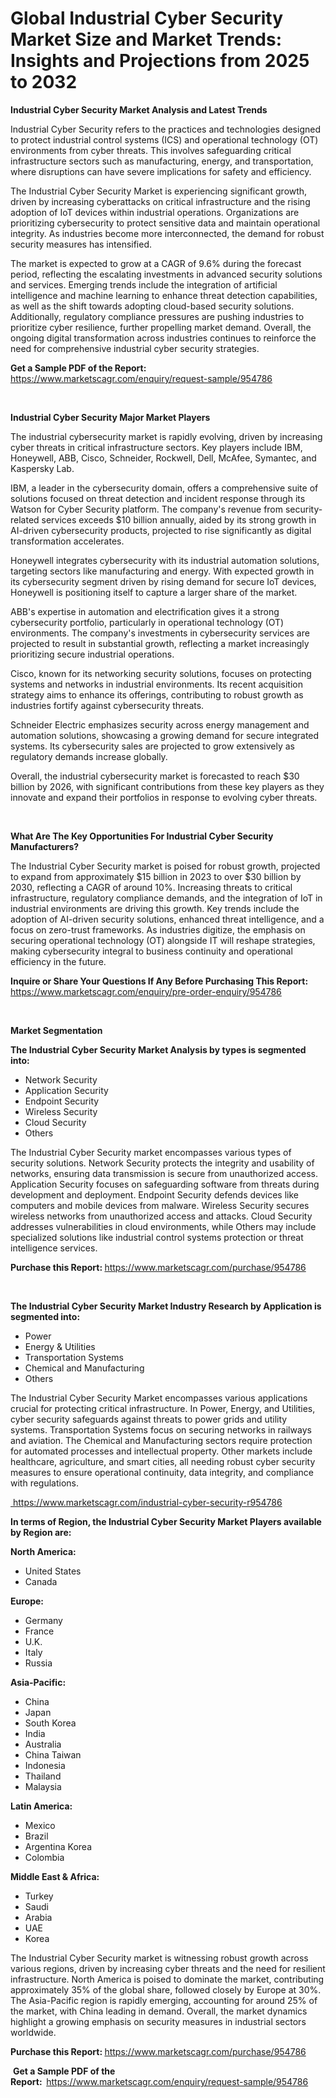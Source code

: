 <p><h1>Global Industrial Cyber Security Market Size and Market Trends: Insights and Projections from 2025 to 2032</h1></p><p><strong>Industrial Cyber Security Market Analysis and Latest Trends</strong></p>
<p><p>Industrial Cyber Security refers to the practices and technologies designed to protect industrial control systems (ICS) and operational technology (OT) environments from cyber threats. This involves safeguarding critical infrastructure sectors such as manufacturing, energy, and transportation, where disruptions can have severe implications for safety and efficiency.</p><p>The Industrial Cyber Security Market is experiencing significant growth, driven by increasing cyberattacks on critical infrastructure and the rising adoption of IoT devices within industrial operations. Organizations are prioritizing cybersecurity to protect sensitive data and maintain operational integrity. As industries become more interconnected, the demand for robust security measures has intensified.</p><p>The market is expected to grow at a CAGR of 9.6% during the forecast period, reflecting the escalating investments in advanced security solutions and services. Emerging trends include the integration of artificial intelligence and machine learning to enhance threat detection capabilities, as well as the shift towards adopting cloud-based security solutions. Additionally, regulatory compliance pressures are pushing industries to prioritize cyber resilience, further propelling market demand. Overall, the ongoing digital transformation across industries continues to reinforce the need for comprehensive industrial cyber security strategies.</p></p>
<p><strong>Get a Sample PDF of the Report:&nbsp;</strong> <a href="https://www.marketscagr.com/enquiry/request-sample/954786?utm_campaign=2951&utm_medium=2&utm_source=Github&utm_content=ia&utm_term=18042025&utm_id=industrial-cyber-security">https://www.marketscagr.com/enquiry/request-sample/954786</a></p>
<p>&nbsp;</p>
<p><strong>Industrial Cyber Security Major Market Players</strong></p>
<p><p>The industrial cybersecurity market is rapidly evolving, driven by increasing cyber threats in critical infrastructure sectors. Key players include IBM, Honeywell, ABB, Cisco, Schneider, Rockwell, Dell, McAfee, Symantec, and Kaspersky Lab. </p><p>IBM, a leader in the cybersecurity domain, offers a comprehensive suite of solutions focused on threat detection and incident response through its Watson for Cyber Security platform. The company's revenue from security-related services exceeds $10 billion annually, aided by its strong growth in AI-driven cybersecurity products, projected to rise significantly as digital transformation accelerates.</p><p>Honeywell integrates cybersecurity with its industrial automation solutions, targeting sectors like manufacturing and energy. With expected growth in its cybersecurity segment driven by rising demand for secure IoT devices, Honeywell is positioning itself to capture a larger share of the market.</p><p>ABB's expertise in automation and electrification gives it a strong cybersecurity portfolio, particularly in operational technology (OT) environments. The company's investments in cybersecurity services are projected to result in substantial growth, reflecting a market increasingly prioritizing secure industrial operations.</p><p>Cisco, known for its networking security solutions, focuses on protecting systems and networks in industrial environments. Its recent acquisition strategy aims to enhance its offerings, contributing to robust growth as industries fortify against cybersecurity threats.</p><p>Schneider Electric emphasizes security across energy management and automation solutions, showcasing a growing demand for secure integrated systems. Its cybersecurity sales are projected to grow extensively as regulatory demands increase globally.</p><p>Overall, the industrial cybersecurity market is forecasted to reach $30 billion by 2026, with significant contributions from these key players as they innovate and expand their portfolios in response to evolving cyber threats.</p></p>
<p>&nbsp;</p>
<p><strong>What Are The Key Opportunities For Industrial Cyber Security Manufacturers?</strong></p>
<p><p>The Industrial Cyber Security market is poised for robust growth, projected to expand from approximately $15 billion in 2023 to over $30 billion by 2030, reflecting a CAGR of around 10%. Increasing threats to critical infrastructure, regulatory compliance demands, and the integration of IoT in industrial environments are driving this growth. Key trends include the adoption of AI-driven security solutions, enhanced threat intelligence, and a focus on zero-trust frameworks. As industries digitize, the emphasis on securing operational technology (OT) alongside IT will reshape strategies, making cybersecurity integral to business continuity and operational efficiency in the future.</p></p>
<p><strong>Inquire or Share Your Questions If Any Before Purchasing This Report:</strong> <a href="https://www.marketscagr.com/enquiry/pre-order-enquiry/954786?utm_campaign=2951&utm_medium=2&utm_source=Github&utm_content=ia&utm_term=18042025&utm_id=industrial-cyber-security">https://www.marketscagr.com/enquiry/pre-order-enquiry/954786</a></p>
<p>&nbsp;</p>
<p><strong>Market Segmentation</strong></p>
<p><strong>The Industrial Cyber Security Market Analysis by types is segmented into:</strong></p>
<p><ul><li>Network Security</li><li>Application Security</li><li>Endpoint Security</li><li>Wireless Security</li><li>Cloud Security</li><li>Others</li></ul></p>
<p><p>The Industrial Cyber Security market encompasses various types of security solutions. Network Security protects the integrity and usability of networks, ensuring data transmission is secure from unauthorized access. Application Security focuses on safeguarding software from threats during development and deployment. Endpoint Security defends devices like computers and mobile devices from malware. Wireless Security secures wireless networks from unauthorized access and attacks. Cloud Security addresses vulnerabilities in cloud environments, while Others may include specialized solutions like industrial control systems protection or threat intelligence services.</p></p>
<p><strong>Purchase this Report:&nbsp;</strong><a href="https://www.marketscagr.com/purchase/954786?utm_campaign=2951&utm_medium=2&utm_source=Github&utm_content=ia&utm_term=18042025&utm_id=industrial-cyber-security">https://www.marketscagr.com/purchase/954786</a></p>
<p>&nbsp;</p>
<p><strong>The Industrial Cyber Security Market Industry Research by Application is segmented into:</strong></p>
<p><ul><li>Power</li><li>Energy & Utilities</li><li>Transportation Systems</li><li>Chemical and Manufacturing</li><li>Others</li></ul></p>
<p><p>The Industrial Cyber Security Market encompasses various applications crucial for protecting critical infrastructure. In Power, Energy, and Utilities, cyber security safeguards against threats to power grids and utility systems. Transportation Systems focus on securing networks in railways and aviation. The Chemical and Manufacturing sectors require protection for automated processes and intellectual property. Other markets include healthcare, agriculture, and smart cities, all needing robust cyber security measures to ensure operational continuity, data integrity, and compliance with regulations.</p></p>
<p><a href="https://www.marketscagr.com/industrial-cyber-security-r954786?utm_campaign=2951&utm_medium=2&utm_source=Github&utm_content=ia&utm_term=18042025&utm_id=industrial-cyber-security">&nbsp;https://www.marketscagr.com/industrial-cyber-security-r954786</a></p>
<p><strong>In terms of Region, the Industrial Cyber Security Market Players available by Region are:</strong></p>
<p>
    <p> <strong> North America: </strong>
        <ul>
            <li>United States</li>
            <li>Canada</li>
        </ul>
        </p> 
    <p> <strong> Europe: </strong>
        <ul>
            <li>Germany</li>
            <li>France</li>
            <li>U.K.</li>
            <li>Italy</li>
            <li>Russia</li>
        </ul>
        </p> 
    <p> <strong> Asia-Pacific: </strong>
        <ul>
            <li>China</li>
            <li>Japan</li>
            <li>South Korea</li>
            <li>India</li>
            <li>Australia</li>
            <li>China Taiwan</li>
            <li>Indonesia</li>
            <li>Thailand</li>
            <li>Malaysia</li>
        </ul>
        </p> 
    <p> <strong> Latin America: </strong>
        <ul>
            <li>Mexico</li>
            <li>Brazil</li>
            <li>Argentina Korea</li>
            <li>Colombia</li>
        </ul>
        </p> 
    <p> <strong> Middle East & Africa: </strong>
        <ul>
            <li>Turkey</li>
            <li>Saudi</li>
            <li>Arabia</li>
            <li>UAE</li>
            <li>Korea</li>
        </ul>
    </p>
    </p>
<p><p>The Industrial Cyber Security market is witnessing robust growth across various regions, driven by increasing cyber threats and the need for resilient infrastructure. North America is poised to dominate the market, contributing approximately 35% of the global share, followed closely by Europe at 30%. The Asia-Pacific region is rapidly emerging, accounting for around 25% of the market, with China leading in demand. Overall, the market dynamics highlight a growing emphasis on security measures in industrial sectors worldwide.</p></p>
<p><strong>Purchase this Report: </strong><a href="https://www.marketscagr.com/purchase/954786?utm_campaign=2951&utm_medium=2&utm_source=Github&utm_content=ia&utm_term=18042025&utm_id=industrial-cyber-security">https://www.marketscagr.com/purchase/954786</a></p>
<p>&nbsp;<strong>Get a Sample PDF of the Report:&nbsp;&nbsp;</strong><a href="https://www.marketscagr.com/enquiry/request-sample/954786?utm_campaign=2951&utm_medium=2&utm_source=Github&utm_content=ia&utm_term=18042025&utm_id=industrial-cyber-security">https://www.marketscagr.com/enquiry/request-sample/954786</a></p>
<p><strong></strong></p>
<p><p></p><p></p><p></p></p>